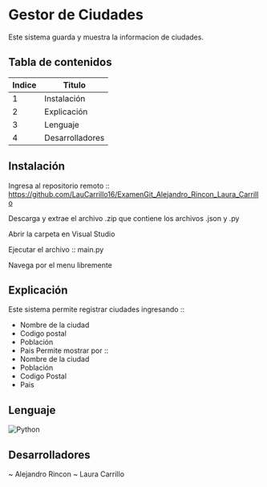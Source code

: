 # Gestor de Ciudades
Este sistema guarda y muestra la informacion de ciudades.

## Tabla de contenidos
| Indice | Titulo  |
|--|--|
| 1 | Instalación |
| 2 | Explicación |
| 3 | Lenguaje |
| 4 | Desarrolladores |

## Instalación
Ingresa al repositorio remoto
:: https://github.com/LauCarrillo16/ExamenGit_Alejandro_Rincon_Laura_Carrillo

Descarga y extrae el archivo .zip que contiene los archivos .json y .py

Abrir la carpeta en Visual Studio

Ejecutar el archivo :: main.py

Navega por el menu libremente

## Explicación
Este sistema permite registrar ciudades ingresando ::
- Nombre de la ciudad
- Codigo postal
- Población
- Pais
Permite mostrar por ::
- Nombre de la ciudad
- Población
- Codigo Postal
- Pais

## Lenguaje
![Python](https://img.shields.io/badge/python-3670A0?style=for-the-badge&logo=python&logoColor=ffdd54)

## Desarrolladores
~ Alejandro Rincon
~ Laura Carrillo 